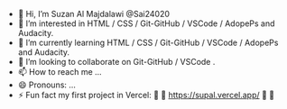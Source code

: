 - 👋 Hi, I’m Suzan Al Majdalawi @Sai24020
- 👀 I’m interested in  HTML / CSS / Git-GitHub / VSCode / AdopePs and Audacity.
- 🌱 I’m currently learning HTML / CSS / Git-GitHub / VSCode / AdopePs and Audacity.
- 💞️ I’m looking to collaborate on Git-GitHub / VSCode .
- 📫 How to reach me ...
- 😄 Pronouns: ...
- ⚡ Fun fact my first project in Vercel:  🚀 🚀 https://supal.vercel.app/  🚀 🚀

<!---
Sai24020/Sai24020 is a ✨ special ✨ repository because its `README.md` (this file) appears on your GitHub profile.
You can click the Preview link to take a look at your changes.
--->
